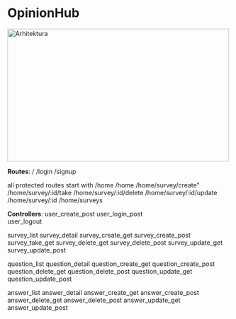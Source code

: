 # OpinionHub

<img src="https://developer.mozilla.org/en-US/docs/Learn/Server-side/Express_Nodejs/routes/mvc_express.png" width="500" height="300" alt="Arhitektura">

**Routes**:
 /
 /login
 /signup

 all protected routes start with /home
 /home
 /home/survey/create"
 /home/survey/:id/take
 /home/survey/:id/delete
 /home/survey/:id/update
 /home/survey/:id
 /home/surveys

**Controllers**:
 user_create_post 
 user_login_post  
 user_logout 
 
 survey_list 
 survey_detail 
 survey_create_get 
 survey_create_post 
 survey_take_get 
 survey_delete_get 
 survey_delete_post 
 survey_update_get 
 survey_update_post 

 question_list 
 question_detail 
 question_create_get 
 question_create_post 
 question_delete_get 
 question_delete_post 
 question_update_get 
 question_update_post 
 
 answer_list 
 answer_detail 
 answer_create_get 
 answer_create_post 
 answer_delete_get 
 answer_delete_post 
 answer_update_get 
 answer_update_post 




